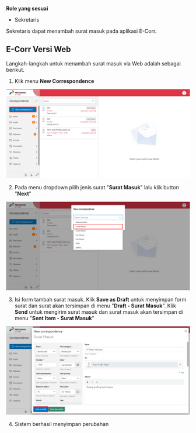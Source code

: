 **Role yang sesuai**

- Sekretaris

Sekretaris dapat menambah surat masuk pada aplikasi E-Corr.

## **E-Corr Versi Web**

Langkah-langkah untuk menambah surat masuk via Web adalah sebagai berikut.

1. Klik menu **New Correspondence**

![gambar](SuratMasuk/SM_Web/SM-1.pnG)

2. Pada menu dropdown pilih jenis surat "**Surat Masuk**" lalu klik button "**Next**"

![gambar](SuratMasuk/SM_Web/SM-2.png)

3. Isi form tambah surat masuk. Klik **Save as Draft** untuk menyimpan form surat dan surat akan tersimpan di menu "**Draft - Surat Masuk**". Klik **Send** untuk mengirim surat masuk dan surat masuk akan tersimpan di menu "**Sent Item - Surat Masuk**"

![gambar](SuratMasuk/SM_Web/SM-3.png)

4.  Sistem berhasil menyimpan perubahan


